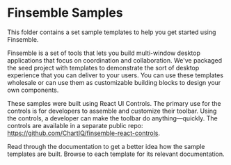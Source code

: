 #  Finsemble Samples

This folder contains a set sample templates to help you get started using Finsemble. 

Finsemble is a set of tools that lets you build multi-window desktop applications that focus on coordination and collaboration. We've packaged the seed project with templates to demonstrate the sort of desktop experience that you can deliver to your users. You can use these templates wholesale or can use them as customizable building blocks to design your own components. 

These samples were built using React UI Controls. The primary use for the controls is for developers to assemble and customize their toolbar. Using the controls, a developer can make the toolbar do anything&mdash;quickly. The controls are available in a separate public repo: https://github.com/ChartIQ/finsemble-react-controls. 

Read through the documentation to get a better idea how the sample templates are built. Browse to each template for its relevant documentation. 


